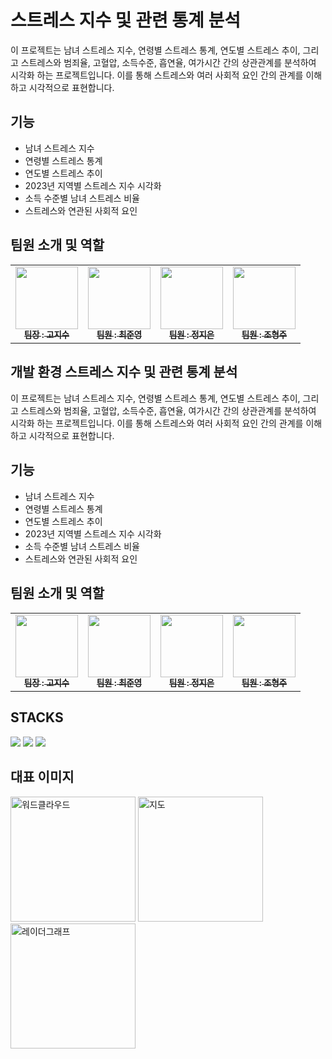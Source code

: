 # 스트레스 지수 및 관련 통계 분석

이 프로젝트는 남녀 스트레스 지수, 연령별 스트레스 통계, 연도별 스트레스 추이, 그리고 스트레스와 범죄율, 고혈압, 소득수준, 흡연율, 여가시간 간의 상관관계를 분석하여 시각화 하는 프로젝트입니다. 이를 통해 스트레스와 여러 사회적 요인 간의 관계를 이해하고 시각적으로 표현합니다.


## 기능 
* 남녀 스트레스 지수
* 연령별 스트레스 통계
* 연도별 스트레스 추이
* 2023년 지역별 스트레스 지수 시각화
* 소득 수준별 남녀 스트레스 비율
* 스트레스와 연관된 사회적 요인


## 팀원 소개 및 역할
<table>
  <tbody>
    <tr>
      <td align="center"><a href="https://github.com/marshmallow0-0"><img src="https://avatars.githubusercontent.com/u/151057847?v=4" width="100px;" alt=""/><br /><sub><b> 팀장 : 고지수 </b></sub></a><br /></td>
      <td align="center"><a href="https://github.com/joonyoug"><img src="https://avatars.githubusercontent.com/u/155726713?v=4" width="100px;" alt=""/><br /><sub><b> 팀원 : 최준영 </b></sub></a><br /></td>
      <td align="center"><a href="https://github.com/jieunv"><img src="https://avatars.githubusercontent.com/u/103546360?v=4" width="100px;" alt=""/><br /><sub><b> 팀원 : 정지은 </b></sub></a><br /></td>
      <td align="center"><a href="https://github.com/woozoo50"><img src="https://avatars.githubusercontent.com/u/177191442?v=4" width="100px;" alt=""/><br /><sub><b> 팀원 : 조형주 </b></sub></a><br /></td>
     <tr/>
  </tbody>
</table>


## 개발 환경 스트레스 지수 및 관련 통계 분석

이 프로젝트는 남녀 스트레스 지수, 연령별 스트레스 통계, 연도별 스트레스 추이, 그리고 스트레스와 범죄율, 고혈압, 소득수준, 흡연율, 여가시간 간의 상관관계를 분석하여 시각화 하는 프로젝트입니다. 이를 통해 스트레스와 여러 사회적 요인 간의 관계를 이해하고 시각적으로 표현합니다.


## 기능 
* 남녀 스트레스 지수
* 연령별 스트레스 통계
* 연도별 스트레스 추이
* 2023년 지역별 스트레스 지수 시각화
* 소득 수준별 남녀 스트레스 비율
* 스트레스와 연관된 사회적 요인


## 팀원 소개 및 역할
<table>
  <tbody>
    <tr>
      <td align="center"><a href="https://github.com/marshmallow0-0"><img src="https://avatars.githubusercontent.com/u/151057847?v=4" width="100px;" alt=""/><br /><sub><b> 팀장 : 고지수 </b></sub></a><br /></td>
      <td align="center"><a href="https://github.com/joonyoug"><img src="https://avatars.githubusercontent.com/u/155726713?v=4" width="100px;" alt=""/><br /><sub><b> 팀원 : 최준영 </b></sub></a><br /></td>
      <td align="center"><a href="https://github.com/jieunv"><img src="https://avatars.githubusercontent.com/u/103546360?v=4" width="100px;" alt=""/><br /><sub><b> 팀원 : 정지은 </b></sub></a><br /></td>
      <td align="center"><a href="https://github.com/woozoo50"><img src="https://avatars.githubusercontent.com/u/177191442?v=4" width="100px;" alt=""/><br /><sub><b> 팀원 : 조형주 </b></sub></a><br /></td>
     <tr/>
  </tbody>
</table>


## STACKS
<div> 
  <img src="https://img.shields.io/badge/python-3776AB?style=for-the-badge&logo=python&logoColor=white"> 
  <img src="https://img.shields.io/badge/jupyter-FF8800?style=for-the-badge&logo=jupyter&logoColor=white">
  <img src="https://img.shields.io/badge/github-181717?style=for-the-badge&logo=github&logoColor=white">
  <br>


## 대표 이미지
<img width="200" height="200" alt="워드클라우드" src="https://github.com/user-attachments/assets/7d710668-035a-4ea3-a90b-0daed48c7874">
<img width="200" height="200" alt="지도" src="https://github.com/user-attachments/assets/505cf5dc-b3fe-4829-8404-6a05d7e5937e">
<img width="200" height="200" alt="레이더그래프" src="https://github.com/user-attachments/assets/4d764876-08d2-480d-beb2-75552b69b50d">


